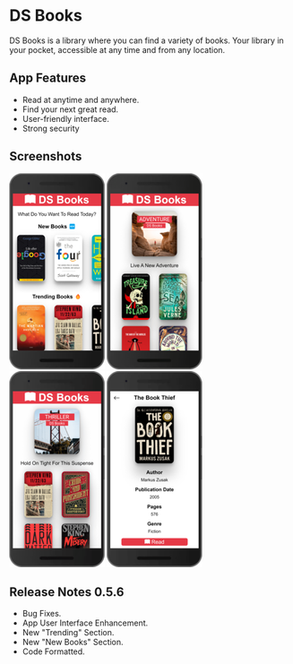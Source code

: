 # DS Books

DS Books is a library where you can find a variety of books. Your library in your pocket, accessible at any time and from any location.

## App Features

- Read at anytime and anywhere.
- Find your next great read.
- User-friendly interface.
- Strong security

## Screenshots

![DS Books Home Page](/Images/Screenshots/SS-index.png)
![DS Books Adventure Category](/Images/Screenshots/SS-Adventure.png)
![DS Books Thriller Category](/Images/Screenshots/SS-Thriller.png)
![DS Books The Book Thief](/Images/Screenshots/SS-The-Book-Thief.png)

## Release Notes 0.5.6

- Bug Fixes.
- App User Interface Enhancement.
- New "Trending" Section.
- New "New Books" Section.
- Code Formatted.
